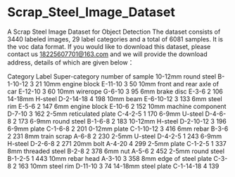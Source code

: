 # Scrap_Steel_Image_Dataset
A Scrap Steel Image Dataset for Object Detection
The dataset consists of 3440 labeled images, 29 label categories and a total of 6081 samples. It is the voc data format. If you would like to download this dataset, please contact us 18225607701@163.com and we will provide the download address, details of which are given below：

Category	Label	Super-category	number of sample
10-12mm round steel	B-1-10-12	3	21
10mm engine block	E-11-10	3	50
10mm front and rear axle of car	E-12-10	3	60
10mm wirerope	G-6-10	3	95
6mm brake disc	E-3-6	2	106
14-18mm H-steel	D-2-14-18	4	198
10mm beam	E-6-10-12	3	133
6mm steel rim	E-5-6	2	147
6mm engine block	E-10-6	2	152
10mm machine component	D-7-10	3	162
2-5mm reticulated plate	C-4-2-5	1	170
6-9mm U-steel	D-4-6-8	2	173
6-9mm round steel	B-1-6-8	2	183
10-12mm H-steel	D-2-10-12	3	196
6-9mm plate	C-1-6-8	2	201
0-12mm plate	C-1-10-12	3	416
6mm rebar	B-3-6	2	231
8mm train scrap	A-6-8	2	230
2-5mm U-steel	D-4-2-5	1	243
6-9mm H-steel	D-2-6-8	2	271
20mm bolt	A-4-20	4	299
2-5mm plate	C-1-2-5	1	337
8mm threaded steel	B-2-8	2	378
6mm nut	A-5-6	2	452
2-5mm round steel	B-1-2-5	1	443
10mm rebar head	A-3-10	3	358
8mm edge of steel plate	C-3-8	2	163
10mm steel rim	D-11-10	3	74
14-18mm steel plate	C-1-14-18	4	139

